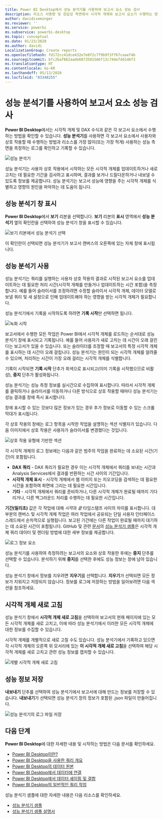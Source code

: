 ```yaml
---
title: Power BI Desktop에서 성능 분석기를 사용하여 보고서 요소 성능 검사
description: 리소스 사용량 및 응답성 측면에서 시각적 개체와 보고서 요소가 수행하는 방법을 알아봅니다.
author: davidiseminger
ms.reviewer: ''
ms.service: powerbi
ms.subservice: powerbi-desktop
ms.topic: conceptual
ms.date: 01/23/2020
ms.author: davidi
LocalizationGroup: Create reports
ms.openlocfilehash: fd172cc41dce432e7e8f2c7f9b9f3ff67caaef4b
ms.sourcegitcommit: bfc2baf862aade6873501566f13c744efdd146f3
ms.translationtype: HT
ms.contentlocale: ko-KR
ms.lasthandoff: 05/13/2020
ms.locfileid: "83348255"
---
```

# <a name="use-performance-analyzer-to-examine-report-element-performance"></a>성능 분석기를 사용하여 보고서 요소 성능 검사

**Power BI Desktop**에서는 시각적 개체 및 DAX 수식과 같은 각 보고서 요소에서 수행하는 방법을 확인할 수 있습니다. **성능 분석기**를 사용하면 각 보고서 요소에서 사용자와 상호 작용할 때 수행하는 방법과 리소스를 가장 많이(또는 가장 적게) 사용하는 성능 측면을 측정하는 로그를 확인하고 기록할 수 있습니다.

![성능 분석기](media/desktop-performance-analyzer/performance-analyzer-01.png)

성능 분석기는 사용자 상호 작용에서 시작하는 모든 시각적 개체를 업데이트하거나 새로 고치는 데 필요한 기간을 검사하고 표시하며, 결과를 보거나 드릴다운하거나 내보낼 수 있도록 정보를 제공합니다. 성능 분석기는 보고서 성능에 영향을 주는 시각적 개체를 식별하고 영향의 원인을 파악하는 데 도움이 됩니다.

## <a name="displaying-the-performance-analyzer-pane"></a>성능 분석기 창 표시

**Power BI Desktop**에서 **보기** 리본을 선택합니다. **보기** 리본의 **표시** 영역에서 **성능 분석기** 옆의 확인란을 선택하여 성능 분석기 창을 표시할 수 있습니다.

![보기 리본에서 성능 분석기 선택](media/desktop-performance-analyzer/performance-analyzer-02.png)

이 확인란이 선택되면 성능 분석기가 보고서 캔버스의 오른쪽에 있는 자체 창에 표시됩니다.

## <a name="using-performance-analyzer"></a>성능 분석기 사용

성능 분석기는 쿼리를 실행하는 사용자 상호 작용의 결과로 시작된 보고서 요소를 업데이트하는 데 필요한 처리 시간(시각적 개체를 만들거나 업데이트하는 시간 포함)을 측정합니다. 예를 들어 슬라이서를 조정하려면 수정할 슬라이서 시각적 개체, 데이터 모델로 보낼 쿼리 및 새 설정으로 인해 업데이트해야 하는 영향을 받는 시각적 개체가 필요합니다. 

성능 분석기에서 기록을 시작하도록 하려면 **기록 시작**만 선택하면 됩니다.

![녹화 시작](media/desktop-performance-analyzer/performance-analyzer-03.png)

보고서에서 수행한 모든 작업은 Power BI에서 시각적 개체를 로드하는 순서대로 성능 분석기 창에 표시되고 기록됩니다. 예를 들어 사용자가 새로 고치는 데 시간이 오래 걸린다는 보고서가 있을 수 있습니다. 또는 슬라이더를 조정할 때 보고서의 특정 시각적 개체를 표시하는 데 시간이 오래 걸립니다. 성능 분석기는 원인이 되는 시각적 개체를 알려줄 수 있으며, 처리하는 시간이 가장 오래 걸리는 시각적 개체를 식별합니다. 

기록이 시작되면 **기록 시작** 단추가 회색으로 표시되고(이미 기록을 시작했으므로 비활성), **중지** 단추가 활성화됩니다. 

성능 분석기는 성능 측정 정보를 실시간으로 수집하여 표시합니다. 따라서 시각적 개체를 클릭하거나 슬라이서를 이동하거나 다른 방식으로 상호 작용할 때마다 성능 분석기는 성능 결과를 창에 즉시 표시합니다.

창에 표시할 수 있는 것보다 많은 정보가 있는 경우 추가 정보로 이동할 수 있는 스크롤 막대가 표시됩니다.

각 상호 작용의 창에는 로그 항목을 시작한 작업을 설명하는 섹션 식별자가 있습니다. 다음 이미지에서 상호 작용은 사용자가 슬라이서를 변경했다는 것입니다.

![상호 작용 유형에 기반한 섹션](media/desktop-performance-analyzer/performance-analyzer-04.png)

각 시각적 개체의 로그 정보에는 다음과 같은 범주의 작업을 완료하는 데 소요된 시간(기간)이 포함됩니다.

* **DAX 쿼리** - DAX 쿼리가 필요한 경우 이는 시각적 개체에서 쿼리를 보내는 시간과 Analysis Services에서 결과를 반환하는 시간 사이의 기간입니다.
* **시각적 개체 표시** - 시각적 개체에서 웹 이미지 또는 지오코딩을 검색하는 데 필요한 시간을 포함하여 화면에 그리는 데 필요한 시간입니다. 
* **기타** - 시각적 개체에서 쿼리를 준비하거나, 다른 시각적 개체가 완료될 때까지 기다리거나, 다른 백그라운드 처리를 수행하는 데 필요한 시간입니다.

**기간(밀리초)** 값은 각 작업에 대해 *시작*과 *끝* 타임스탬프 사이의 차이를 표시합니다. 대부분의 캔버스 및 시각적 개체 작업은 여러 작업에서 공유되는 단일 사용자 인터페이스 스레드에서 순차적으로 실행됩니다. 보고된 기간에는 다른 작업이 완료될 때까지 대기하는 데 소요된 시간이 포함됩니다. GitHub 및 관련 [문서](https://github.com/microsoft/powerbi-desktop-samples/tree/master/Performance%20Analyzer)의 [성능 분석기 샘플](https://github.com/microsoft/powerbi-desktop-samples/blob/master/Performance%20Analyzer/Power%20BI%20Performance%20Analyzer%20Export%20File%20Format.docx)은 시각적 개체 쿼리 데이터 및 렌더링 방법에 대한 세부 정보를 제공합니다.


![로그 정보 요소](media/desktop-performance-analyzer/performance-analyzer-06.png)

성능 분석기를 사용하여 측정하려는 보고서의 요소와 상호 작용한 후에는 **중지** 단추를 선택할 수 있습니다. 분석하기 위해 **중지**를 선택한 후에도 성능 정보는 창에 남아 있습니다.

성능 분석기 창에서 정보를 지우려면 **지우기**를 선택합니다. **지우기**가 선택되면 모든 정보가 지워지고 저장되지 않습니다. 정보를 로그에 저장하는 방법을 일아보려면 다음 섹션을 참조하세요. 

## <a name="refreshing-visuals"></a>시각적 개체 새로 고침

성능 분석기 창에서 **시각적 개체 새로 고침**을 선택하여 보고서의 현재 페이지에 있는 모든 시각적 개체를 새로 고치고, 이에 따라 성능 분석기에서 이러한 모든 시각적 개체에 대한 정보를 수집할 수 있습니다.

시각적 개체를 개별적으로 새로 고칠 수도 있습니다. 성능 분석기에서 기록하고 있으면 각 시각적 개체의 오른쪽 위 모서리에 있는 **이 시각적 개체 새로 고침**을 선택하여 해당 시각적 개체를 새로 고치고 관련 성능 정보를 캡처할 수 있습니다.

![개별 시각적 개체 새로 고침](media/desktop-performance-analyzer/performance-analyzer-07.png)

## <a name="saving-performance-information"></a>성능 정보 저장

**내보내기** 단추를 선택하여 성능 분석기에서 보고서에 대해 만드는 정보를 저장할 수 있습니다. **내보내기**가 선택되면 성능 분석기 창의 정보가 포함된 .json 파일이 만들어집니다. 

![성능 분석기의 로그 파일 저장](media/desktop-performance-analyzer/performance-analyzer-05.png)


## <a name="next-steps"></a>다음 단계
**Power BI Desktop**에 대한 자세한 내용 및 시작하는 방법은 다음 문서를 확인하세요.

* [Power BI Desktop이란?](../fundamentals/desktop-what-is-desktop.md)
* [Power BI Desktop을 사용한 쿼리 개요](../transform-model/desktop-query-overview.md)
* [Power BI Desktop의 데이터 원본](../connect-data/desktop-data-sources.md)
* [Power BI Desktop에서 데이터에 연결](../connect-data/desktop-connect-to-data.md)
* [Power BI Desktop에서 데이터 셰이핑 및 결합](../connect-data/desktop-shape-and-combine-data.md)
* [Power BI Desktop의 일반적인 쿼리 작업](../transform-model/desktop-common-query-tasks.md)   

성능 분석기 샘플에 대한 자세한 내용은 다음 리소스를 확인하세요.

* [성능 분석기 샘플](https://github.com/microsoft/powerbi-desktop-samples/tree/master/Performance%20Analyzer)
* [성능 분석기 샘플 설명서](https://github.com/microsoft/powerbi-desktop-samples/blob/master/Performance%20Analyzer/Power%20BI%20Performance%20Analyzer%20Export%20File%20Format.docx)
